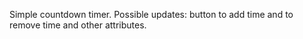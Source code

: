 Simple countdown timer. Possible updates: button to add time and to remove time and other attributes.